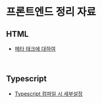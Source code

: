 # 프론트엔드 정리 자료

## HTML
- [메타 태크에 대하여](./html/meta_tag.md)

<br>

## Typescript
- [Typescript 컴파일 시 세부설정](./typescript/ts_config.md)

<br>